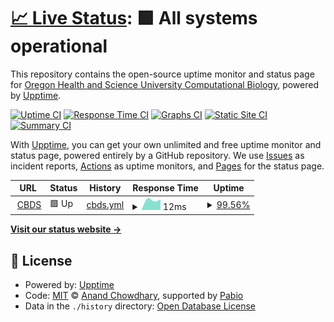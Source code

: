 # [📈 Live Status](https://ohsu-comp-bio.github.io/status-monitor): <!--live status--> **🟩 All systems operational**

This repository contains the open-source uptime monitor and status page for [Oregon Health and Science University Computational Biology](http://www.ohsu.edu/compbio), powered by [Upptime](https://github.com/upptime/upptime).

[![Uptime CI](https://github.com/ohsu-comp-bio/status-monitor/workflows/Uptime%20CI/badge.svg)](https://github.com/ohsu-comp-bio/status-monitor/actions?query=workflow%3A%22Uptime+CI%22)
[![Response Time CI](https://github.com/ohsu-comp-bio/status-monitor/workflows/Response%20Time%20CI/badge.svg)](https://github.com/ohsu-comp-bio/status-monitor/actions?query=workflow%3A%22Response+Time+CI%22)
[![Graphs CI](https://github.com/ohsu-comp-bio/status-monitor/workflows/Graphs%20CI/badge.svg)](https://github.com/ohsu-comp-bio/status-monitor/actions?query=workflow%3A%22Graphs+CI%22)
[![Static Site CI](https://github.com/ohsu-comp-bio/status-monitor/workflows/Static%20Site%20CI/badge.svg)](https://github.com/ohsu-comp-bio/status-monitor/actions?query=workflow%3A%22Static+Site+CI%22)
[![Summary CI](https://github.com/ohsu-comp-bio/status-monitor/workflows/Summary%20CI/badge.svg)](https://github.com/ohsu-comp-bio/status-monitor/actions?query=workflow%3A%22Summary+CI%22)

With [Upptime](https://upptime.js.org), you can get your own unlimited and free uptime monitor and status page, powered entirely by a GitHub repository. We use [Issues](https://github.com/ohsu-comp-bio/status-monitor/issues) as incident reports, [Actions](https://github.com/ohsu-comp-bio/status-monitor/actions) as uptime monitors, and [Pages](https://ohsu-comp-bio.github.io/status-monitor) for the status page.

<!--start: status pages-->
<!-- This summary is generated by Upptime (https://github.com/upptime/upptime) -->
<!-- Do not edit this manually, your changes will be overwritten -->
<!-- prettier-ignore -->
| URL | Status | History | Response Time | Uptime |
| --- | ------ | ------- | ------------- | ------ |
| <img alt="" src="https://icons.duckduckgo.com/ip3/idp.cbds.ohsu.edu.ico" height="13"> [CBDS](https://idp.cbds.ohsu.edu) | 🟩 Up | [cbds.yml](https://github.com/ohsu-comp-bio/glasswing-status/commits/HEAD/history/cbds.yml) | <details><summary><img alt="Response time graph" src="./graphs/cbds/response-time-week.png" height="20"> 12ms</summary><br><a href="https://ohsu-comp-bio.github.io/glasswing-status/history/cbds"><img alt="Response time 36" src="https://img.shields.io/endpoint?url=https%3A%2F%2Fraw.githubusercontent.com%2Fohsu-comp-bio%2Fglasswing-status%2FHEAD%2Fapi%2Fcbds%2Fresponse-time.json"></a><br><a href="https://ohsu-comp-bio.github.io/glasswing-status/history/cbds"><img alt="24-hour response time 10" src="https://img.shields.io/endpoint?url=https%3A%2F%2Fraw.githubusercontent.com%2Fohsu-comp-bio%2Fglasswing-status%2FHEAD%2Fapi%2Fcbds%2Fresponse-time-day.json"></a><br><a href="https://ohsu-comp-bio.github.io/glasswing-status/history/cbds"><img alt="7-day response time 12" src="https://img.shields.io/endpoint?url=https%3A%2F%2Fraw.githubusercontent.com%2Fohsu-comp-bio%2Fglasswing-status%2FHEAD%2Fapi%2Fcbds%2Fresponse-time-week.json"></a><br><a href="https://ohsu-comp-bio.github.io/glasswing-status/history/cbds"><img alt="30-day response time 99" src="https://img.shields.io/endpoint?url=https%3A%2F%2Fraw.githubusercontent.com%2Fohsu-comp-bio%2Fglasswing-status%2FHEAD%2Fapi%2Fcbds%2Fresponse-time-month.json"></a><br><a href="https://ohsu-comp-bio.github.io/glasswing-status/history/cbds"><img alt="1-year response time 36" src="https://img.shields.io/endpoint?url=https%3A%2F%2Fraw.githubusercontent.com%2Fohsu-comp-bio%2Fglasswing-status%2FHEAD%2Fapi%2Fcbds%2Fresponse-time-year.json"></a></details> | <details><summary><a href="https://ohsu-comp-bio.github.io/glasswing-status/history/cbds">99.56%</a></summary><a href="https://ohsu-comp-bio.github.io/glasswing-status/history/cbds"><img alt="All-time uptime 99.87%" src="https://img.shields.io/endpoint?url=https%3A%2F%2Fraw.githubusercontent.com%2Fohsu-comp-bio%2Fglasswing-status%2FHEAD%2Fapi%2Fcbds%2Fuptime.json"></a><br><a href="https://ohsu-comp-bio.github.io/glasswing-status/history/cbds"><img alt="24-hour uptime 100.00%" src="https://img.shields.io/endpoint?url=https%3A%2F%2Fraw.githubusercontent.com%2Fohsu-comp-bio%2Fglasswing-status%2FHEAD%2Fapi%2Fcbds%2Fuptime-day.json"></a><br><a href="https://ohsu-comp-bio.github.io/glasswing-status/history/cbds"><img alt="7-day uptime 99.56%" src="https://img.shields.io/endpoint?url=https%3A%2F%2Fraw.githubusercontent.com%2Fohsu-comp-bio%2Fglasswing-status%2FHEAD%2Fapi%2Fcbds%2Fuptime-week.json"></a><br><a href="https://ohsu-comp-bio.github.io/glasswing-status/history/cbds"><img alt="30-day uptime 99.59%" src="https://img.shields.io/endpoint?url=https%3A%2F%2Fraw.githubusercontent.com%2Fohsu-comp-bio%2Fglasswing-status%2FHEAD%2Fapi%2Fcbds%2Fuptime-month.json"></a><br><a href="https://ohsu-comp-bio.github.io/glasswing-status/history/cbds"><img alt="1-year uptime 99.87%" src="https://img.shields.io/endpoint?url=https%3A%2F%2Fraw.githubusercontent.com%2Fohsu-comp-bio%2Fglasswing-status%2FHEAD%2Fapi%2Fcbds%2Fuptime-year.json"></a></details>

<!--end: status pages-->

[**Visit our status website →**](https://ohsu-comp-bio.github.io/status-monitor)

## 📄 License

- Powered by: [Upptime](https://github.com/upptime/upptime)
- Code: [MIT](./LICENSE) © [Anand Chowdhary](https://anandchowdhary.com), supported by [Pabio](https://pabio.com)
- Data in the `./history` directory: [Open Database License](https://opendatacommons.org/licenses/odbl/1-0/)

